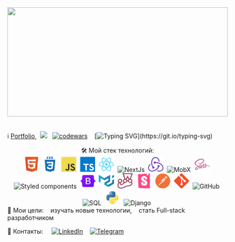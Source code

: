 <div align="center">
  <img src="https://media.giphy.com/media/dWesBcTLavkZuG35MI/giphy.gif" width="100%" height="250"  />
</div></br>

ℹ️ <a href='http://viktorchizh.github.io/portfolio/'>  Portfolio </a> &nbsp; ![](https://komarev.com/ghpvc/?username=ViktorChizh) &nbsp; [![codewars](https://www.codewars.com/users/ViktorChizh/badges/micro)](https://www.codewars.com/users/ViktorChizh)  &nbsp;&nbsp;  [![Typing SVG](https://readme-typing-svg.herokuapp.com?color=lightblue&lines=Hi,+I`m+Viktor+-+Frontend+developer.)](https://git.io/typing-svg)

 <div align="center"> 🛠️  Мой стек технологий: </br>
   <img src="https://github.com/devicons/devicon/blob/master/icons/html5/html5-original.svg" title="HTML5" alt="HTML5" width="35" height="35"/>&nbsp;
   <img src="https://github.com/devicons/devicon/blob/master/icons/css3/css3-plain-wordmark.svg"  title="CSS3" alt="CSS3" width="35" height="35"/>&nbsp;
   <img src="https://github.com/devicons/devicon/blob/master/icons/javascript/javascript-original.svg" title="JavaScript" alt="JavaScript" width="35" height="35"/>&nbsp;
   <img src="https://github.com/devicons/devicon/blob/master/icons/typescript/typescript-plain.svg" title="TypeScript" alt="TypeScript" width="35" height="35"/>&nbsp;
   <img src="https://github.com/devicons/devicon/blob/master/icons/react/react-original.svg" title="React" alt="React" width="35" height="35"/>&nbsp;
   <img src="https://encrypted-tbn0.gstatic.com/images?q=tbn:ANd9GcQwxD-73xOga0UQ2WYXy--NVfXueTWKyk9qNg&usqp=CAU" title="NextJs" alt="NextJs" width="35" height="35"/>&nbsp;
   <img src="https://github.com/devicons/devicon/blob/master/icons/redux/redux-original.svg" title="Redux" alt="Redux " width="35" height="35"/>&nbsp;
   <img src="https://mobx.js.org/img/mobx.png" title="MobX" alt="MobX" width="35" height="35"/>&nbsp;
   <img src="https://github.com/devicons/devicon/blob/master/icons/sass/sass-original.svg" title="SASS" alt="SASS" width="35" height="35"/>&nbsp;
   <img src="https://avatars.githubusercontent.com/u/20658825?s=48&v=4" title="Styled components" alt="Styled components" width="35" height="35"/>&nbsp;
   <img src="https://github.com/devicons/devicon/blob/master/icons/bootstrap/bootstrap-original.svg" title="Bootstrap" alt="Bootstrap" width="35" height="35"/>&nbsp;
   <img src="https://github.com/devicons/devicon/blob/master/icons/materialui/materialui-original.svg" title="MaterialUI" alt="MaterialUI" width="35" height="35"/>&nbsp;
   <img src="https://github.com/devicons/devicon/blob/master/icons/jest/jest-plain.svg" title="Jest" alt="Jest" width="35" height="35"/>&nbsp;
   <img src="https://github.com/devicons/devicon/blob/master/icons/storybook/storybook-original.svg" title="Storybook" alt="Storybook" width="35" height="35"/>&nbsp;
   <img src="https://github.com/devicons/devicon/blob/master/icons/postman/postman-original.svg" title="Postman" alt="Postman" width="35" height="35"/>&nbsp;
   <img src="https://github.com/devicons/devicon/blob/master/icons/git/git-original.svg" title="Git" alt="Git" width="35" height="35"/>&nbsp;
   <img src="https://upload.wikimedia.org/wikipedia/commons/thumb/c/c2/GitHub_Invertocat_Logo.svg/350px-GitHub_Invertocat_Logo.svg.png" title="GitHub" alt="GitHub" width="35" height="35"/>&nbsp;
   <img src="https://upload.wikimedia.org/wikipedia/commons/6/6f/Sql_database_shortcut_icon.png" title="SQL" alt="SQL" width="35" height="35"/>&nbsp;
   <img src="https://github.com/devicons/devicon/blob/master/icons/python/python-original.svg" title="Python" alt="Python" width="35" height="35"/>&nbsp;
   <img src="https://avatars.githubusercontent.com/u/27804?s=48&v=4" title="Django" alt="Django" width="35" height="35"/>&nbsp;
</div> 
🎯  Мои цели:     &nbsp;&nbsp; изучать новые технологии, &nbsp;&nbsp;  стать Full-stack разработчиком</br>

📲  Контакты:  &nbsp;&nbsp;&nbsp;&nbsp;<a href="https://www.linkedin.com/in/ViktorChizh/"><img width="125" src="https://img.shields.io/badge/LinkedIn-blue?style=for-the-badge&logo=linkedin&logoColor=white" alt="LinkedIn"/></a>&nbsp;&nbsp;&nbsp;&nbsp;<a href="https://t.me/ViktorChizh"><img width="125" src="https://img.shields.io/badge/Telegram-blue?style=for-the-badge&logo=telegram&logoColor=white" alt="Telegram"/></a>
<!-- 🖥️++💻 -->
<!-- <a href='http://viktorchizh.github.io/portfolio/'>Привет, меня зовут Виктор.<a> -->
<!-- [![GitHub Streak](http://github-readme-streak-stats.herokuapp.com?user=ViktorChizh&theme=dark&background=000000)](https://git.io/streak-stats) -->
<!-- [![Top Langs](https://github-readme-stats.vercel.app/api/top-langs/?username=ViktorChizh&layout=compact&theme=vision-friendly-dark)](https://github.com/anuraghazra/github-readme-stats) &nbsp;&nbsp;&nbsp;&nbsp; ![Anurag's GitHub stats](https://github-readme-stats.vercel.app/api?username=ViktorChizh&theme=vision-friendly-dark&hide=contribs,prs) -->
   <!-- <img src="https://upload.wikimedia.org/wikipedia/commons/thumb/9/9a/Visual_Studio_Code_1.35_icon.svg/120px-Visual_Studio_Code_1.35_icon.svg.png" title="VScode" alt="VScode" width="35" height="35"/>&nbsp; -->
   <!-- <img src="https://github.com/devicons/devicon/blob/master/icons/webstorm/webstorm-original.svg" title="WebStorm" alt="WebStorm" width="35" height="35"/>&nbsp; -->

